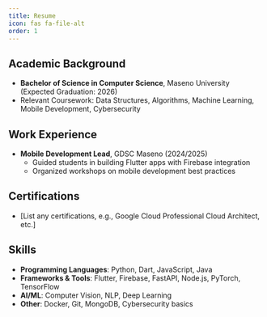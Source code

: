```yaml
---
title: Resume
icon: fas fa-file-alt
order: 1
---
```


## Academic Background

- **Bachelor of Science in Computer Science**, Maseno University (Expected Graduation: 2026)
- Relevant Coursework: Data Structures, Algorithms, Machine Learning, Mobile Development, Cybersecurity

## Work Experience

- **Mobile Development Lead**, GDSC Maseno (2024/2025)
  - Guided students in building Flutter apps with Firebase integration
  - Organized workshops on mobile development best practices

## Certifications

- [List any certifications, e.g., Google Cloud Professional Cloud Architect, etc.]

## Skills

- **Programming Languages**: Python, Dart, JavaScript, Java
- **Frameworks & Tools**: Flutter, Firebase, FastAPI, Node.js, PyTorch, TensorFlow
- **AI/ML**: Computer Vision, NLP, Deep Learning
- **Other**: Docker, Git, MongoDB, Cybersecurity basics
